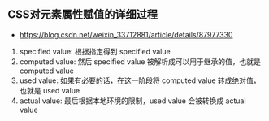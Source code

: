 ## CSS对元素属性赋值的详细过程
- https://blog.csdn.net/weixin_33712881/article/details/87977330
1. specified value: 根据指定得到 specified value
2. computed value: 然后 specified value 被解析成可以用于继承的值，也就是 computed value
3. used value: 如果有必要的话，在这一阶段将 computed value 转成绝对值，也就是 used value
4. actual value: 最后根据本地环境的限制，used value 会被转换成 actual value